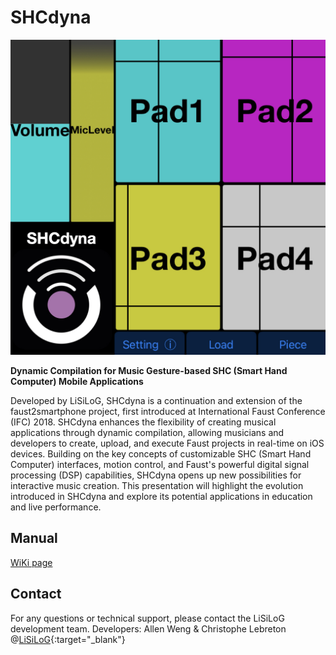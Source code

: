 # SHCdyna
![Screenshot of SHCdyna](screenshot/logo_SHCdyna_IFC24_v1.jpeg)

**Dynamic Compilation for Music Gesture-based SHC (Smart Hand Computer) Mobile Applications**

Developed by LiSiLoG, SHCdyna is a continuation and extension of the faust2smartphone project, first introduced at International Faust Conference (IFC) 2018. SHCdyna enhances the flexibility of creating musical applications through dynamic compilation, allowing musicians and developers to create, upload, and execute Faust projects in real-time on iOS devices. Building on the key concepts of customizable SHC (Smart Hand Computer) interfaces, motion control, and Faust's powerful digital signal processing (DSP) capabilities, SHCdyna opens up new possibilities for interactive music creation. This presentation will highlight the evolution introduced in SHCdyna and explore its potential applications in education and live performance.

## Manual
[WiKi page](https://github.com/RuolunWeng/SHCdyna/wiki)

## Contact
For any questions or technical support, please contact the LiSiLoG development team.
Developers: Allen Weng & Christophe Lebreton @[LiSiLoG](https://www.lisilog.com/en){:target="_blank"}
